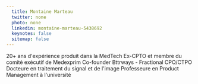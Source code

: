```yaml
---
  title: Montaine Marteau
  twitter: none
  photo: none
  linkedin: montaine-marteau-5438692
  keynotes: false
  sitemap: false
---
```

20+ ans d'expérience produit dans la MedTech
Ex-CPTO et membre du comité exécutif de Medexprim
Co-founder Bttrways - Fractional CPO/CTPO
Docteure en traitement du signal et de l'image
Professeure en Product Management à l'université
